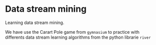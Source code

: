 # Data stream mining

Learning data stream mining.

We have use the Carart Pole game from `gymnasium` to 
practice with differents data stream learning algorithms
from the python librarie `river`